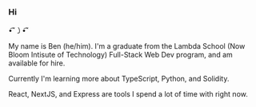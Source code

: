 ### Hi 
•͡˘㇁•͡˘

My name is Ben (he/him). I'm a graduate from the Lambda School (Now Bloom Intisute of Technology) Full-Stack Web Dev program, and am available for hire.

Currently I'm learning more about TypeScript, Python, and Solidity.

React, NextJS, and Express are tools I spend a lot of time with right now.
